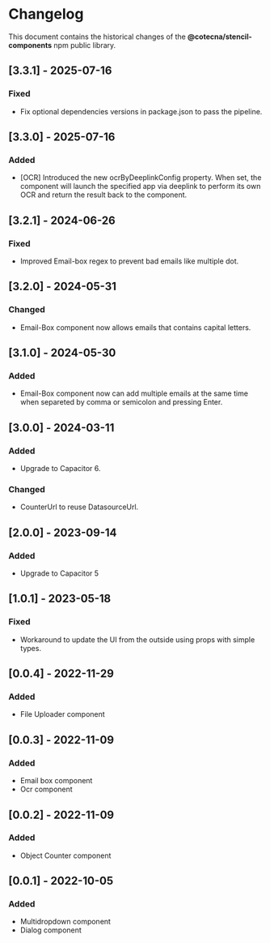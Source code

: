 # Changelog
This document contains the historical changes of the **@cotecna/stencil-components** npm public library.

## [3.3.1] - 2025-07-16
### Fixed
- Fix optional dependencies versions in package.json to pass the pipeline.

## [3.3.0] - 2025-07-16
### Added
- [OCR] Introduced the new ocrByDeeplinkConfig property. When set, the component will launch the specified app via deeplink to perform its own OCR and return the result back to the component.

## [3.2.1] - 2024-06-26
### Fixed
- Improved Email-box regex to prevent bad emails like multiple dot.

## [3.2.0] - 2024-05-31
### Changed
- Email-Box component now allows emails that contains capital letters.

## [3.1.0] - 2024-05-30
### Added
- Email-Box component now can add multiple emails at the same time when separeted by comma or semicolon and pressing Enter.

## [3.0.0] - 2024-03-11
### Added
- Upgrade to Capacitor 6.
### Changed
- CounterUrl to reuse DatasourceUrl.

## [2.0.0] - 2023-09-14
### Added
- Upgrade to Capacitor 5

## [1.0.1] - 2023-05-18
### Fixed
- Workaround to update the UI from the outside using props with simple types.

## [0.0.4] - 2022-11-29
### Added
- File Uploader component

## [0.0.3] - 2022-11-09
### Added
- Email box component
- Ocr component

## [0.0.2] - 2022-11-09
### Added
- Object Counter component

## [0.0.1] - 2022-10-05
### Added
- Multidropdown component
- Dialog component